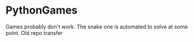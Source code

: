 # PythonGames
Games probably don't work. The snake one is automated to solve at some point. Old repo transfer
